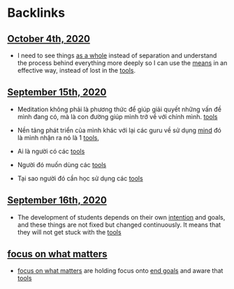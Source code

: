 
# Backlinks
## [October 4th, 2020](<October 4th, 2020.md>)
- I need to see things [as a whole](<as a whole.md>) instead of separation and understand the process behind everything more deeply so I can use the [means](<means.md>) in an effective way, instead of lost in the [tools](<tools.md>).

## [September 15th, 2020](<September 15th, 2020.md>)
- Meditation không phải là phương thức để giúp giải quyết những vấn đề mình đang có, mà là con đường giúp mình trở về với chính mình. [tools](<tools.md>)

- Nền tảng phát triển của mình khác với lại các guru về sử dụng [mind](<mind.md>) đó là mình nhận ra nó là 1 [tools](<tools.md>),

- Ai là người có các [tools](<tools.md>)

- Người đó muốn dùng các [tools](<tools.md>)

- Tại sao người đó cần học sử dụng các [tools](<tools.md>)

## [September 16th, 2020](<September 16th, 2020.md>)
- The development of students depends on their own [intention](<intention.md>) and goals, and these things are not fixed but changed continuously. It means that they will not get stuck with the [tools](<tools.md>)

## [focus on what matters](<focus on what matters.md>)
- [focus on what matters](<focus on what matters.md>) are holding focus onto [end goals](<end goals.md>) and aware that [tools](<tools.md>)

